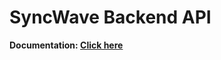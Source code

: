 # SyncWave Backend API

**Documentation: [Click here](https://syncwavedocumentation-inf-bl-zh-2023-projektmodu-ad42cf38c24528.bbc-pages.ch/)**